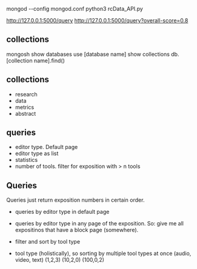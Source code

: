 mongod --config mongod.conf
python3 rcData_API.py 

http://127.0.0.1:5000/query
http://127.0.0.1:5000/query?overall-score=0.8

## collections
mongosh
show databases
use [database name]
show collections
db.[collection name].find()

## collections
- research
- data
- metrics
- abstract

## queries
- editor type. Default page
- editor type as list
- statistics
- number of tools. filter for exposition with > n tools

## Queries

Queries just return exposition numbers in certain order.

- queries by editor type in default page
- queries by editor type in any page of the exposition. So: give me all expositinos that have a block page (somewhere).
- filter and sort by tool type

- tool type (holistically), so sorting by multiple tool types at once
(audio, video, text)
(1,2,3) (10,2,0) (100,0,2)
